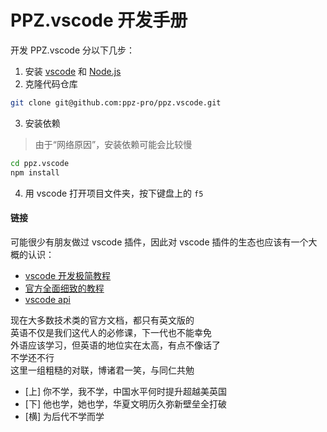 # PPZ.vscode 开发手册
开发 PPZ.vscode 分以下几步：
1. 安装 [vscode](https://code.visualstudio.com/) 和 [Node.js](https://nodejs.org/en/)
2. 克隆代码仓库
``` bash
git clone git@github.com:ppz-pro/ppz.vscode.git
```
3. 安装依赖
> 由于“网络原因”，安装依赖可能会比较慢  

``` bash
cd ppz.vscode
npm install
```
4. 用 vscode 打开项目文件夹，按下键盘上的 ```f5```

#### 链接
可能很少有朋友做过 vscode 插件，因此对 vscode 插件的生态也应该有一个大概的认识：
+ [vscode 开发极简教程](https://zhuanlan.zhihu.com/p/532031362)
+ [官方全面细致的教程](https://code.visualstudio.com/api/extension-guides/overview)
+ [vscode api](https://code.visualstudio.com/api/references/vscode-api)

现在大多数技术类的官方文档，都只有英文版的  
英语不仅是我们这代人的必修课，下一代也不能幸免  
外语应该学习，但英语的地位实在太高，有点不像话了  
不学还不行  
这里一组粗糙的对联，博诸君一笑，与同仁共勉
+ [上] 你不学，我不学，中国水平何时提升超越美英国
+ [下] 他也学，她也学，华夏文明历久弥新壁垒全打破
+ [横] 为后代不学而学
